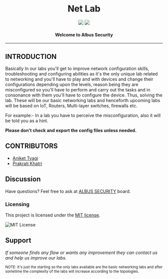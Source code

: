 <h1 align="center">
Net Lab
</h1>

<p align="center">
<a href="https://twitter.com/AlbusHacker"><img src="https://img.shields.io/twitter/follow/AlbusHacker?style=social"></a>
<a href="https://discord.gg/C3Q8Pcj2Q4"><img src="https://img.shields.io/discord/926531140297326682"></a>
</p>

<h4 align="center">Welcome to Albus Security</h4>

----
                                              
## INTRODUCTION
 
 
Basically In our labs you'll get to improve network configuration skills, troubleshooting and configuring abilities as it's the only unique lab related to networking and you'll have to play and with devices and change their configurations depending upon the levels, reason being they are misconfigured so you'll have to perform and carry out the tasks and in consonance with them you'll have to configure the device. Thus, solving the lab. These will be our basic networking labs and henceforth upcoming labs will be based on IoT, Routers, Multi-layer switches, firewalls etc.


For example:- In a lab you have to perceive the misconfiguration, also it will be told you as a hint.


   **Please don't check and export the config files unless needed.**




## CONTRIBUTORS



- [Aniket Tyagi](https://www.linkedin.com/in/aniket-tyagi-cyber-world/)
- [Prakrati Khatri](https://www.linkedin.com/in/prakrati-khatri-076634228/)

## Discussion

Have questions?
Feel free to ask at [ALBUS SECURITY](https://www.instagram.com/albus_security_edu/) board.



### Licensing

This project is licensed under the [MIT license](LICENSE).

![MIT License](https://danielmiessler.com/images/mitlicense.png)
 
 
## Support


*If someone finds any flaw or wants any improvement they can contact us and help us improve our labs.*

<sup>NOTE: It's just the starting so the only labs available are the  basic networking labs and after sometime the complexity of the labs will increase according to the topologies.</sup>

 

                                                  
